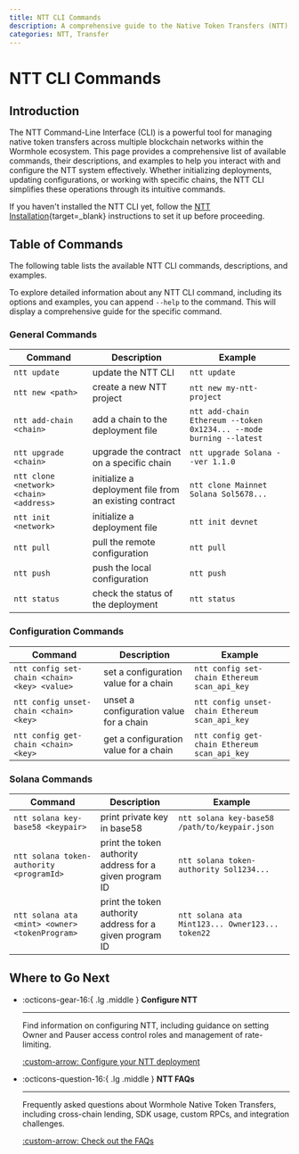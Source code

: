 ```yaml
---
title: NTT CLI Commands
description: A comprehensive guide to the Native Token Transfers (NTT) CLI, detailing commands for managing token transfers across chains within the Wormhole ecosystem.
categories: NTT, Transfer
---
```


# NTT CLI Commands

## Introduction

The NTT Command-Line Interface (CLI) is a powerful tool for managing native token transfers across multiple blockchain networks within the Wormhole ecosystem. This page provides a comprehensive list of available commands, their descriptions, and examples to help you interact with and configure the NTT system effectively. Whether initializing deployments, updating configurations, or working with specific chains, the NTT CLI simplifies these operations through its intuitive commands.

If you haven't installed the NTT CLI yet, follow the [NTT Installation](/docs/products/native-token-transfers/get-started/#install-ntt-cli){target=\_blank} instructions to set it up before proceeding.

## Table of Commands

The following table lists the available NTT CLI commands, descriptions, and examples.

To explore detailed information about any NTT CLI command, including its options and examples, you can append `--help` to the command. This will display a comprehensive guide for the specific command.

### General Commands

| Command                                 | Description                                            | Example                                                            |
|-----------------------------------------|--------------------------------------------------------|--------------------------------------------------------------------|
| `ntt update`                            | update the NTT CLI                                     | `ntt update`                                                       |
| `ntt new <path>`                        | create a new NTT project                               | `ntt new my-ntt-project`                                           |
| `ntt add-chain <chain>`                 | add a chain to the deployment file                     | `ntt add-chain Ethereum --token 0x1234... --mode burning --latest` |
| `ntt upgrade <chain>`                   | upgrade the contract on a specific chain               | `ntt upgrade Solana --ver 1.1.0`                                   |
| `ntt clone <network> <chain> <address>` | initialize a deployment file from an existing contract | `ntt clone Mainnet Solana Sol5678...`                              |
| `ntt init <network>`                    | initialize a deployment file                           | `ntt init devnet`                                                  |
| `ntt pull`                              | pull the remote configuration                          | `ntt pull`                                                         |
| `ntt push`                              | push the local configuration                           | `ntt push`                                                         |
| `ntt status`                            | check the status of the deployment                     | `ntt status`                                                       |

### Configuration Commands

| Command                                      | Description                             | Example                                        |
|----------------------------------------------|-----------------------------------------|------------------------------------------------|
| `ntt config set-chain <chain> <key> <value>` | set a configuration value for a chain   | `ntt config set-chain Ethereum scan_api_key`   |
| `ntt config unset-chain <chain> <key>`       | unset a configuration value for a chain | `ntt config unset-chain Ethereum scan_api_key` |
| `ntt config get-chain <chain> <key>`         | get a configuration value for a chain   | `ntt config get-chain Ethereum scan_api_key`   |

### Solana Commands

| Command                                        | Description                                              | Example                                         |
|------------------------------------------------|----------------------------------------------------------|-------------------------------------------------|
| `ntt solana key-base58 <keypair>`              | print private key in base58                              | `ntt solana key-base58 /path/to/keypair.json`   |
| `ntt solana token-authority <programId>`       | print the token authority address for a given program ID | `ntt solana token-authority Sol1234...`         |
| `ntt solana ata <mint> <owner> <tokenProgram>` | print the token authority address for a given program ID | `ntt solana ata Mint123... Owner123... token22` |

## Where to Go Next

<div class="grid cards" markdown>


-   :octicons-gear-16:{ .lg .middle } **Configure NTT**

    ---

    Find information on configuring NTT, including guidance on setting Owner and Pauser access control roles and management of rate-limiting.

    [:custom-arrow: Configure your NTT deployment](/docs/products/native-token-transfers/configuration/access-control/)

-   :octicons-question-16:{ .lg .middle } **NTT FAQs**

    ---

    Frequently asked questions about Wormhole Native Token Transfers, including cross-chain lending, SDK usage, custom RPCs, and integration challenges.

    [:custom-arrow: Check out the FAQs](/docs/products/native-token-transfers/faqs/)

</div>
